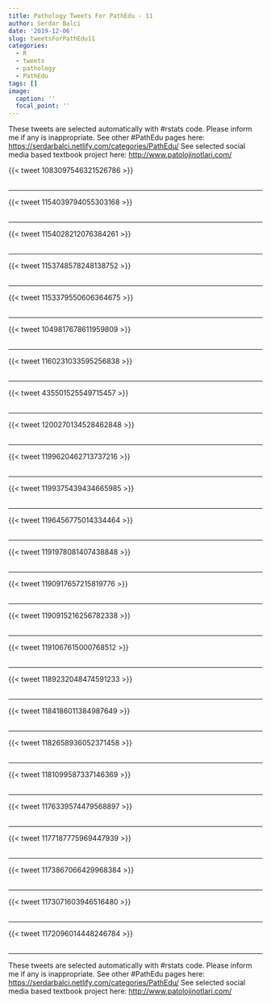 ```yaml
---
title: Pathology Tweets For PathEdu - 11
author: Serdar Balci
date: '2019-12-06'
slug: tweetsForPathEdu11
categories:
  - R
  - tweets
  - pathology
  - PathEdu
tags: []
image:
  caption: ''
  focal_point: ''
---
```



These tweets are selected automatically with #rstats code. Please inform me if any is inappropriate.
See other #PathEdu pages here: https://serdarbalci.netlify.com/categories/PathEdu/ 
See selected social media based textbook project here: http://www.patolojinotlari.com/

{{< tweet 1083097546321526786 >}}
<br>
<br>
<hr>
{{< tweet 1154039794055303168 >}}
<br>
<br>
<hr>
{{< tweet 1154028212076384261 >}}
<br>
<br>
<hr>
{{< tweet 1153748578248138752 >}}
<br>
<br>
<hr>
{{< tweet 1153379550606364675 >}}
<br>
<br>
<hr>
{{< tweet 1049817678611959809 >}}
<br>
<br>
<hr>
{{< tweet 1160231033595256838 >}}
<br>
<br>
<hr>
{{< tweet 435501525549715457 >}}
<br>
<br>
<hr>
{{< tweet 1200270134528462848 >}}
<br>
<br>
<hr>
{{< tweet 1199620462713737216 >}}
<br>
<br>
<hr>
{{< tweet 1199375439434665985 >}}
<br>
<br>
<hr>
{{< tweet 1196456775014334464 >}}
<br>
<br>
<hr>
{{< tweet 1191978081407438848 >}}
<br>
<br>
<hr>
{{< tweet 1190917657215819776 >}}
<br>
<br>
<hr>
{{< tweet 1190915216256782338 >}}
<br>
<br>
<hr>
{{< tweet 1191067615000768512 >}}
<br>
<br>
<hr>
{{< tweet 1189232048474591233 >}}
<br>
<br>
<hr>
{{< tweet 1184186011384987649 >}}
<br>
<br>
<hr>
{{< tweet 1182658936052371458 >}}
<br>
<br>
<hr>
{{< tweet 1181099587337146369 >}}
<br>
<br>
<hr>
{{< tweet 1176339574479568897 >}}
<br>
<br>
<hr>
{{< tweet 1177187775969447939 >}}
<br>
<br>
<hr>
{{< tweet 1173867066429968384 >}}
<br>
<br>
<hr>
{{< tweet 1173071603946516480 >}}
<br>
<br>
<hr>
{{< tweet 1172096014448246784 >}}
<br>
<br>
<hr>


These tweets are selected automatically with #rstats code. Please inform me if any is inappropriate.
See other #PathEdu pages here: https://serdarbalci.netlify.com/categories/PathEdu/ 
See selected social media based textbook project here: http://www.patolojinotlari.com/
